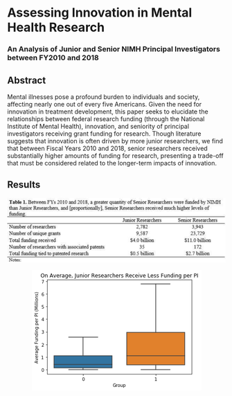# Assessing Innovation in Mental Health Research
### An Analysis of Junior and Senior NIMH Principal Investigators between FY2010 and 2018

## Abstract

Mental illnesses pose a profound burden to individuals and society, affecting nearly one out of every five Americans. Given the need for innovation in treatment development, this paper seeks to elucidate the relationships between federal research funding (through the National Institute of Mental Health), innovation, and seniority of principal investigators receiving grant funding for research. Though literature suggests that innovation is often driven by more junior researchers, we find that between Fiscal Years 2010 and 2018, senior researchers received substantially higher amounts of funding for research, presenting a trade-off that must be considered related to the longer-term impacts of innovation.

## Results

<p align = 'center'>
  <img src = '/plots/comparison_chart.png'>
</p>

<p align = 'center'>
  <img src = '/plots/funding_per_pi.png'>
    </p>
